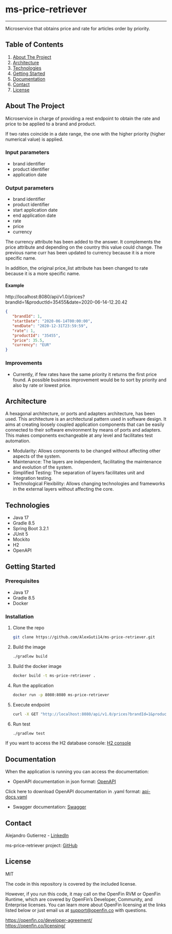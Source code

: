 # ms-price-retriever

***
Microservice that obtains price and rate for articles order by priority.

## Table of Contents

1. [About The Project](#about-the-project)
2. [Architecture](#architecture)
2. [Technologies](#technologies)
3. [Getting Started](#getting-started)
4. [Documentation](#documentation)
5. [Contact](#contact)
6. [License](#license)

## About The Project

Microservice in charge of providing a rest endpoint to obtain the rate and price to be applied to a brand and product.

If two rates coincide in a date range, the one with the higher priority (higher numerical value) is applied.

### Input parameters

- brand identifier
- product identifier
- application date

### Output parameters

- brand identifier
- product identifier
- start application date
- end application date
- rate
- price
- currency

The currency attribute has been added to the answer. It complements the price attribute and depending on the country
this value could change.
The previous name curr has been updated to currency because it is a more specific name.

In addition, the original price_list attribute has been changed to rate because it is a more specific name.

#### Example

http://localhost:8080/api/v1.0/prices?brandId=1&productId=35455&date=2020-06-14-12.20.42

```json
{
   "brandId": 1,
   "startDate": "2020-06-14T00:00:00",
   "endDate": "2020-12-31T23:59:59",
   "rate": 1,
   "productId": "35455",
   "price": 35.5,
   "currency": "EUR"
}
```

### Improvements

- Currently, if few rates have the same priority it returns the first price found.
  A possible business improvement would be to sort by priority and also by rate or lowest price.


## Architecture

A hexagonal architecture, or ports and adapters architecture, has been used. This architecture is an architectural
pattern used in software design. It aims at creating loosely coupled application components that can be easily connected
to their software environment by means of ports and adapters. This makes components exchangeable at any level and
facilitates test automation.

- Modularity: Allows components to be changed without affecting other aspects of the system.
- Maintenance: The layers are independent, facilitating the maintenance and evolution of the system.
- Simplified Testing: The separation of layers facilitates unit and integration testing.
- Technological Flexibility: Allows changing technologies and frameworks in the external layers without affecting the
  core.

## Technologies

- Java 17
- Gradle 8.5
- Spring Boot 3.2.1
- JUnit 5
- Mockito
- H2
- OpenAPI

## Getting Started

### Prerequisites

- Java 17
- Gradle 8.5
- Docker

### Installation

1. Clone the repo
   ```sh
   git clone https://github.com/AlexGuti14/ms-price-retriever.git
   ```
2. Build the image
   ```sh
   ./gradlew build
   ```
2. Build the docker image
   ```sh
   docker build -t ms-price-retriever .
   ```
3. Run the application
   ```sh
   docker run -p 8080:8080 ms-price-retriever
   ```
4. Execute endpoint
    ```sh
   curl -X GET "http://localhost:8080/api/v1.0/prices?brandId=1&productId=35455&date=2020-06-14-12.20.42"
   ```
5. Run test
    ```sh
   ./gradlew test
   ```

If you want to access the H2 database console: [H2 console](http://localhost:8080/h2-console)

## Documentation

When the application is running you can access the documentation:

- OpenAPI documentation in json format: [OpenAPI](http://localhost:8080/v3/api-docs)

Click here to download OpenAPI documentation in .yaml format: [api-docs.yaml](http://localhost:8080/v3/api-docs.yaml)

- Swagger documentation: [Swagger](http://localhost:8080/swagger-ui/index.html#/)

## Contact

Alejandro Gutierrez - [LinkedIn](https://www.linkedin.com/in/agutierrezbolea/)

ms-price-retriever project: [GitHub](https://github.com/AlexGuti14/ms-price-retriever)

## License

MIT

The code in this repository is covered by the included license.

However, if you run this code, it may call on the OpenFin RVM or OpenFin Runtime, which are covered by OpenFin’s
Developer, Community, and Enterprise licenses. You can learn more about OpenFin licensing at the links listed below or
just email us at support@openfin.co with questions.

https://openfin.co/developer-agreement/ <br/>
https://openfin.co/licensing/